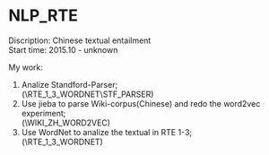 # NLP_RTE

Discription: Chinese textual entailment</br>
Start time: 2015.10 - unknown

My work:
1. Analize Standford-Parser;</br>
(\RTE_1_3_WORDNET\STF_PARSER)</br>
2. Use jieba to parse Wiki-corpus(Chinese) and redo the word2vec experiment;</br>
(\WIKI_ZH_WORD2VEC)</br>
3. Use WordNet to analize the textual in RTE 1-3;</br>
(\RTE_1_3_WORDNET)</br>
